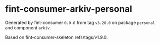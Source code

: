 # fint-consumer-arkiv-personal

Generated by fint-consumer `0.0.0` from tag `v3.20.0` on package `personal` and component `arkiv`.

Based on fint-consumer-skeleton refs/tags/v1.9.0.
